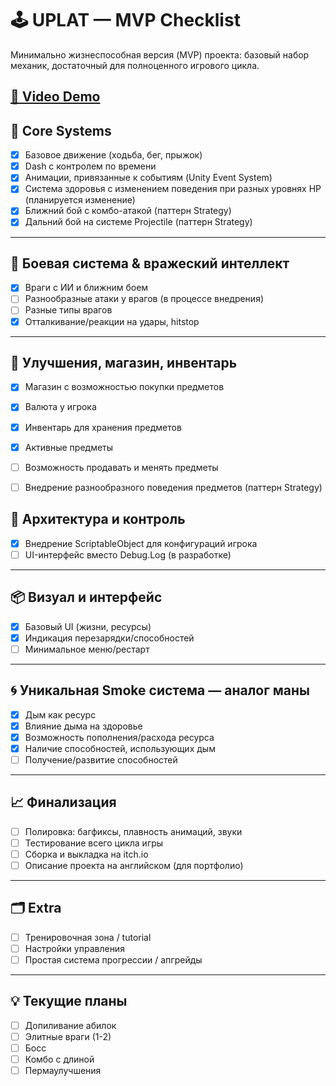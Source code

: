 # 🕹️ UPLAT — MVP Checklist

Минимально жизнеспособная версия (MVP) проекта: базовый набор механик, достаточный для полноценного игрового цикла.

**[🎥 Video Demo](https://youtu.be/U9t9eO6UIus)**
---

## 🔧 Core Systems

- [x] Базовое движение (ходьба, бег, прыжок)
- [x] Dash с контролем по времени
- [x] Анимации, привязанные к событиям (Unity Event System)
- [x] Система здоровья с изменением поведения при разных уровнях HP (планируется изменение)
- [x] Ближний бой с комбо-атакой (паттерн Strategy)
- [x] Дальний бой на системе Projectile (паттерн Strategy)

---

## 🔫 Боевая система & вражеский интеллект

- [x] Враги с ИИ и ближним боем
- [ ] Разнообразные атаки у врагов (в процессе внедрения)
- [ ] Разные типы врагов
- [x] Отталкивание/реакции на удары, hitstop

---

## 🛒 Улучшения, магазин, инвентарь

- [x] Магазин с возможностью покупки предметов
- [x] Валюта у игрока
- [x] Инвентарь для хранения предметов
- [x] Активные предметы
- [ ] Возможность продавать и менять предметы
- [ ] Внедрение разнообразного поведения предметов (паттерн Strategy)



## 🧠 Архитектура и контроль

- [x] Внедрение ScriptableObject для конфигураций игрока
- [ ] UI-интерфейс вместо Debug.Log (в разработке)

---

## 📦 Визуал и интерфейс

- [x] Базовый UI (жизни, ресурсы)
- [x] Индикация перезарядки/способностей
- [ ] Минимальное меню/рестарт

---

## 🌀 Уникальная Smoke система — аналог маны

- [x] Дым как ресурс
- [x] Влияние дыма на здоровье
- [x] Возможность пополнения/расхода ресурса
- [x] Наличие способностей, использующих дым
- [ ] Получение/развитие способностей

---

## 📈 Финализация

- [ ] Полировка: багфиксы, плавность анимаций, звуки
- [ ] Тестирование всего цикла игры
- [ ] Сборка и выкладка на itch.io
- [ ] Описание проекта на английском (для портфолио)

---

## 🗂️ Extra

- [ ] Тренировочная зона / tutorial
- [ ] Настройки управления
- [ ] Простая система прогрессии / апгрейды

---

## 💡 Текущие планы
- [ ] Допиливание абилок
- [ ] Элитные враги (1-2)
- [ ] Босс
- [ ] Комбо с длиной
- [ ] Пермаулучшения
